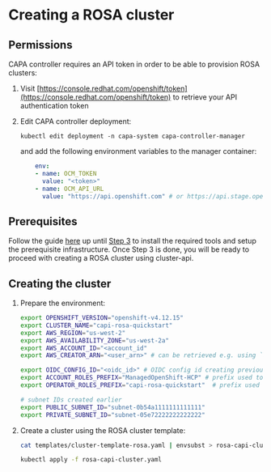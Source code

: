 # Creating a ROSA cluster

## Permissions
CAPA controller requires an API token in order to be able to provision ROSA clusters:

1. Visit [https://console.redhat.com/openshift/token](https://console.redhat.com/openshift/token) to retrieve your API authentication token

2. Edit CAPA controller deployment:
    ```shell
    kubectl edit deployment -n capa-system capa-controller-manager
    ```
    
    and add the following environment variables to the manager container:
    ```yaml
        env:
        - name: OCM_TOKEN
          value: "<token>"
        - name: OCM_API_URL
          value: "https://api.openshift.com" # or https://api.stage.openshift.com
    ```

## Prerequisites

Follow the guide [here](https://docs.aws.amazon.com/ROSA/latest/userguide/getting-started-hcp.html) up until [Step 3](https://docs.aws.amazon.com/ROSA/latest/userguide/getting-started-hcp.html#getting-started-hcp-step-3) 
to install the required tools and setup the prerequisite infrastructure.
Once Step 3 is done, you will be ready to proceed with creating a ROSA cluster using cluster-api.

## Creating the cluster

1. Prepare the environment:
    ```bash
    export OPENSHIFT_VERSION="openshift-v4.12.15"
    export CLUSTER_NAME="capi-rosa-quickstart"
    export AWS_REGION="us-west-2"
    export AWS_AVAILABILITY_ZONE="us-west-2a"
    export AWS_ACCOUNT_ID="<account_id"
    export AWS_CREATOR_ARN="<user_arn>" # can be retrieved e.g. using `aws sts get-caller-identity`

    export OIDC_CONFIG_ID="<oidc_id>" # OIDC config id creating previously with `rosa create oidc-config`
    export ACCOUNT_ROLES_PREFIX="ManagedOpenShift-HCP" # prefix used to create account IAM roles with `rosa create account-roles`
    export OPERATOR_ROLES_PREFIX="capi-rosa-quickstart"  # prefix used to create operator roles with `rosa create operator-roles --prefix <PREFIX_NAME>`

    # subnet IDs created earlier
    export PUBLIC_SUBNET_ID="subnet-0b54a1111111111111"   
    export PRIVATE_SUBNET_ID="subnet-05e72222222222222"
    ```

1. Create a cluster using the ROSA cluster template:
    ```bash
    cat templates/cluster-template-rosa.yaml | envsubst > rosa-capi-cluster.yaml

    kubectl apply -f rosa-capi-cluster.yaml
    ```
